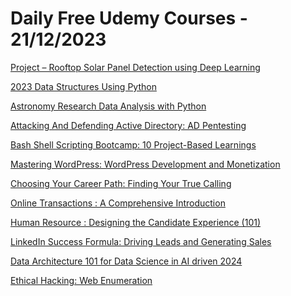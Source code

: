# Daily Free Udemy Courses - 21/12/2023

[Project – Rooftop Solar Panel Detection using Deep Learning](https://www.udemy.com/course/project-rooftop-solar-panel-detection-using-deep-learning/?couponCode=EEB9104F096D2B26C44A)
[2023 Data Structures Using Python](https://www.udemy.com/course/data-structures-using-python/?couponCode=REVIEWS)
[Astronomy Research Data Analysis with Python](https://www.udemy.com/course/astronomy-research-data-analysis-with-python/?couponCode=A0013775032DE38C0C5D)
[Attacking And Defending Active Directory: AD Pentesting](https://www.udemy.com/course/attacking-and-defending-active-directory/?couponCode=F6F215F869F254B5048D)
[Bash Shell Scripting Bootcamp: 10 Project-Based Learnings](https://www.udemy.com/course/bash-shell-scripting-bootcamp-10-project-based-learning/?couponCode=8D8A57A5B46C71E6B652)
[Mastering WordPress: WordPress Development and Monetization](https://www.udemy.com/course/master-wordpress-website-development-and-monetization/?couponCode=93EFD1BB226BF0B1F136)
[Choosing Your Career Path: Finding Your True Calling](https://www.udemy.com/course/career-choosing-and-career-counselling/?couponCode=CAE40F9BFF05ECEBA139)
[Online Transactions : A Comprehensive Introduction](https://www.udemy.com/course/online-transactions-step-by-step-guide/?couponCode=5F2D370D32410848628A)
[Human Resource : Designing the Candidate Experience (101)](https://www.udemy.com/course/human-resource-designing-the-candidate-experience-101/?couponCode=3A35605A962CB60B5D64)
[LinkedIn Success Formula: Driving Leads and Generating Sales](https://www.udemy.com/course/generate-quality-leads-with-linkedin/?couponCode=HOLIDAYPROMO)
[Data Architecture 101 for Data Science in AI driven 2024](https://www.udemy.com/course/data-architecture-101-for-data-science/?couponCode=LAUNCH_FREE)
[Ethical Hacking: Web Enumeration](https://www.udemy.com/course/ethical-hacking-web-enumeration/?couponCode=ISNOTOVER)
